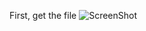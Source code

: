 First, get the file
![ScreenShot](https://github.com/micahweiss25/Write-ups/blob/main/pico22/forensics/st3go/st3go.png)

